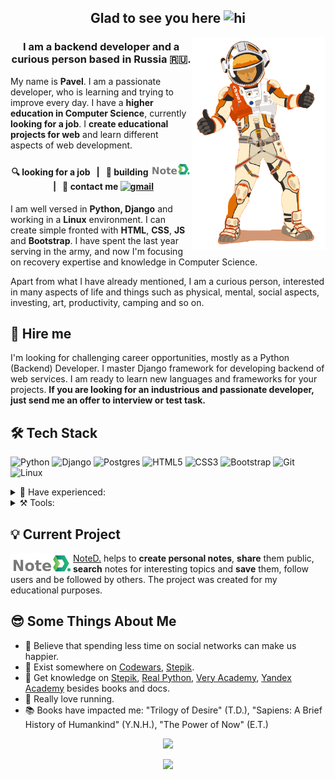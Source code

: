 <!-- <p align="center"><img src="imgs/cover.jpeg" alt="cover" width="700" /></p> -->

<h2 align="center">
  Glad to see you here <img alt="hi" src="https://raw.githubusercontent.com/aemmadi/aemmadi/master/wave.gif" width="36"/>
</h2>


<img align="right" alt="Mark" src="imgs/WATNEY.png" height="340" />

<h3 align="center">I am a backend developer and a curious person based in Russia 🇷🇺.</h3>

My name is **Pavel**. I am a passionate developer, who is learning and trying to improve every day. I have a **higher education in Computer Science**, currently **looking for a job**. I **create educational projects for web** and learn different aspects of web development.

<h4 align="center">🔍 looking for a job &nbsp; | &nbsp; 🌱 building <a href="https://github.com/welel/noted" _target="blank"><img alt="noted_logo" src="imgs/noted_logo2.png" width="65"/></a> &nbsp; | &nbsp; 💬 contact me <a href="mailto:pavel.loginov.dev@gmail.com" ><img src="https://img.shields.io/badge/-gmail-informational?style=flat&logo=gmail" alt="gmail"/></a></h4>

I am well versed in **Python, Django** and working in a **Linux** environment. I can create simple fronted with **HTML**, **CSS**, **JS** and **Bootstrap**. I have spent the last year serving in the army, and now I'm focusing on recovery expertise and knowledge in Computer Science.

Apart from what I have already mentioned, I am a curious person, interested in many aspects of life and things such as physical, mental, social aspects, investing, art, productivity, camping and so on.

<!-- DESTRACTIVE SOCIAL MEDIA -->

## 👔 Hire me
I'm looking for challenging career opportunities, mostly as a Python (Backend) Developer. I master Django framework for developing backend of web services. I am ready to learn new languages and frameworks for your projects. **If you are looking for an industrious and passionate developer, just send me an offer to interview or test task.**

## 🛠️ Tech Stack

![Python](https://img.shields.io/badge/python-3670A0?style=for-the-badge&logo=python&logoColor=ffdd54)
![Django](https://img.shields.io/badge/django-%23092E20.svg?style=for-the-badge&logo=django&logoColor=white)
![Postgres](https://img.shields.io/badge/postgres-%23316192.svg?style=for-the-badge&logo=postgresql&logoColor=white)
![HTML5](https://img.shields.io/badge/html5-%23E34F26.svg?style=for-the-badge&logo=html5&logoColor=white)
![CSS3](https://img.shields.io/badge/css3-%231572B6.svg?style=for-the-badge&logo=css3&logoColor=white)
![Bootstrap](https://img.shields.io/badge/bootstrap-%23563D7C.svg?style=for-the-badge&logo=bootstrap&logoColor=white)
![Git](https://img.shields.io/badge/git-%23F05033.svg?style=for-the-badge&logo=git&logoColor=white)
![Linux](https://img.shields.io/badge/Linux-FCC624?style=for-the-badge&logo=linux&logoColor=black)

<details>
  <summary> 🔨 Have experienced:</summary>
  </br>
  <img src="https://img.shields.io/badge/nginx-%23009639.svg?style=for-the-badge&logo=nginx&logoColor=white" alt="nginx" />
  <img src="https://img.shields.io/badge/heroku-%23430098.svg?style=for-the-badge&logo=heroku&logoColor=white" alt="Heroku" />
  <img src="https://img.shields.io/badge/gunicorn-%298729.svg?style=for-the-badge&logo=gunicorn&logoColor=white" alt="Gunicorn" />
  <img src="https://img.shields.io/badge/java-%23ED8B00.svg?style=for-the-badge&logo=java&logoColor=white" alt="Java" />
  <img src="https://img.shields.io/badge/TensorFlow-%23FF6F00.svg?style=for-the-badge&logo=TensorFlow&logoColor=white" alt="TensorFlow" />
  <img src="https://img.shields.io/badge/Keras-%23D00000.svg?style=for-the-badge&logo=Keras&logoColor=white" alt="Keras" />
  <img src="https://img.shields.io/badge/Android-3DDC84?style=for-the-badge&logo=android&logoColor=white" alt="Android" />
  <img src="https://img.shields.io/badge/go-%2300ADD8.svg?style=for-the-badge&logo=go&logoColor=white" alt="Go" />
  <img src="https://img.shields.io/badge/adobe%20photoshop-%2331A8FF.svg?style=for-the-badge&logo=adobe%20photoshop&logoColor=white" alt="Adobe Photoshop]" />
</details>

<details>
  <summary> ⚒️ Tools:</summary>
  </br>
  <img src="https://img.shields.io/badge/jupyter-%23FA0F00.svg?style=for-the-badge&logo=jupyter&logoColor=white" alt="Jupyter Notebook" />
  <img src="https://img.shields.io/badge/Visual%20Studio%20Code-0078d7.svg?style=for-the-badge&logo=visual-studio-code&logoColor=white" alt="Visual Studio Code" />
  <img src="https://img.shields.io/badge/markdown-%23000000.svg?style=for-the-badge&logo=markdown&logoColor=white" alt="Markdown" />
  <img src="https://img.shields.io/badge/Obsidian-%23483699.svg?style=for-the-badge&logo=obsidian&logoColor=white" alt="Obsidian" />
  <img src="https://img.shields.io/badge/Miro-%23F2CA02.svg?style=for-the-badge&logo=miro&logoColor=black" alt="Miro" />
</details>


## 💡 Current Project

<a href="https://github.com/welel/noted" _target="blank"><img alt="noted_logo" src="imgs/noted_logo2.png" width="100" align="left" /></a>

[NoteD.](https://github.com/welel/noted) helps to **create personal notes**, **share** them public, **search** notes for interesting topics and **save** them, follow users and be followed by others. The project was created for my educational purposes.


## 😎 Some Things About Me
* 📱 Believe that spending less time on social networks can make us happier.
* 🚀 Exist somewhere on [Codewars](https://www.codewars.com/users/-welel-), [Stepik](https://stepik.org/users/45294126).
* 📓 Get knowledge on [Stepik](https://stepik.org/), [Real Python](https://realpython.com/), [Very Academy](https://www.youtube.com/channel/UC1mxuk7tuQT2D0qTMgKji3w), [Yandex Academy](https://www.youtube.com/c/%D0%90%D0%BA%D0%B0%D0%B4%D0%B5%D0%BC%D0%B8%D1%8F%D0%AF%D0%BD%D0%B4%D0%B5%D0%BA%D1%81%D0%B0/about) besides books and docs.
* 🏃 Really love running.
* 📚 Books have impacted me: "Trilogy of Desire" (T.D.), "Sapiens: A Brief History of Humankind" (Y.N.H.), "The Power of Now" (E.T.)

<p align="center"><img src="https://github-readme-streak-stats.herokuapp.com/?user=welel" atl="commits_stat" width="350"/></p>

<p align="center"><img src="https://komarev.com/ghpvc/?username=welel&color=orange"></p>
